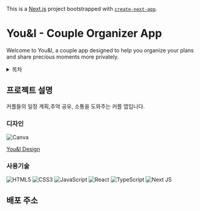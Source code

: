 This is a [Next.js](https://nextjs.org/) project bootstrapped with [`create-next-app`](https://github.com/vercel/next.js/tree/canary/packages/create-next-app).


You&I - Couple Organizer App
==

Welcome to You&I, a couple app designed to help you organize your plans and share precious moments more privately.

<details>
  <summary>목차</summary>

 1. **프로젝트 설명**
     * 디자인
     * 사용 기술
      
 2. **사용 방법**
 3. **배포 주소**
    
    </details>


## 프로젝트 설명 

커플들의 일정 계획,추억 공유, 소통을 도와주는 커플 앱입니다.

### 디자인

![Canva](https://img.shields.io/badge/Canva-%2300C4CC.svg?style=for-the-badge&logo=Canva&logoColor=white)

[You&I Design](https://www.canva.com/design/DAFvdbYTOmg/vBwzAoMTQ6KLG1VUwOq5og/edit, "You&I Canva Link")


### 사용기술

![HTML5](https://img.shields.io/badge/html5-%23E34F26.svg?style=for-the-badge&logo=html5&logoColor=white)
![CSS3](https://img.shields.io/badge/css3-%231572B6.svg?style=for-the-badge&logo=css3&logoColor=white)
![JavaScript](https://img.shields.io/badge/javascript-%23323330.svg?style=for-the-badge&logo=javascript&logoColor=%23F7DF1E)
![React](https://img.shields.io/badge/react-%2320232a.svg?style=for-the-badge&logo=react&logoColor=%2361DAFB)
![TypeScript](https://img.shields.io/badge/typescript-%23007ACC.svg?style=for-the-badge&logo=typescript&logoColor=white)
![Next JS](https://img.shields.io/badge/Next-black?style=for-the-badge&logo=next.js&logoColor=white)


## 배포 주소 






